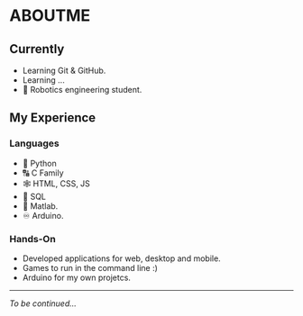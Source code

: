# ABOUTME
## Currently
- Learning Git & GitHub.
- Learning ...
- 🤖 Robotics engineering student.

## My Experience
### Languages
- 🐍 Python
- 🔠 C Family
- 🕸️ HTML, CSS, JS
- 📅 SQL
- 🦾 Matlab.
- ♾️ Arduino.
### Hands-On
- Developed applications for web, desktop and mobile.
- Games to run in the command line :)
- Arduino for my own projetcs.
---
*To be continued...*
<!--
**Isaias-Is/Isaias-Is** is a ✨ _special_ ✨ repository because its `README.md` (this file) appears on your GitHub profile.

Here are some ideas to get you started:

- 🔭 I’m currently working on ...
- 🌱 I’m currently learning ...
- 👯 I’m looking to collaborate on ...
- 🤔 I’m looking for help with ...
- 💬 Ask me about ...
- 📫 How to reach me: ...
- 😄 Pronouns: ...
- ⚡ Fun fact: ...
-->
